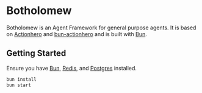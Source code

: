 # Botholomew

Botholomew is an Agent Framework for general purpose agents. It is based on [Actionhero](https://github.com/actionhero/actionhero) and [bun-actionhero](https://github.com/evantahler/bun-actionhero) and is built with [Bun](https://bun.sh).

## Getting Started

Ensure you have [Bun](https://bun.sh), [Redis](https://redis.io/), and [Postgres](https://www.postgresql.org/) installed.

```bash
bun install
bun start
```
